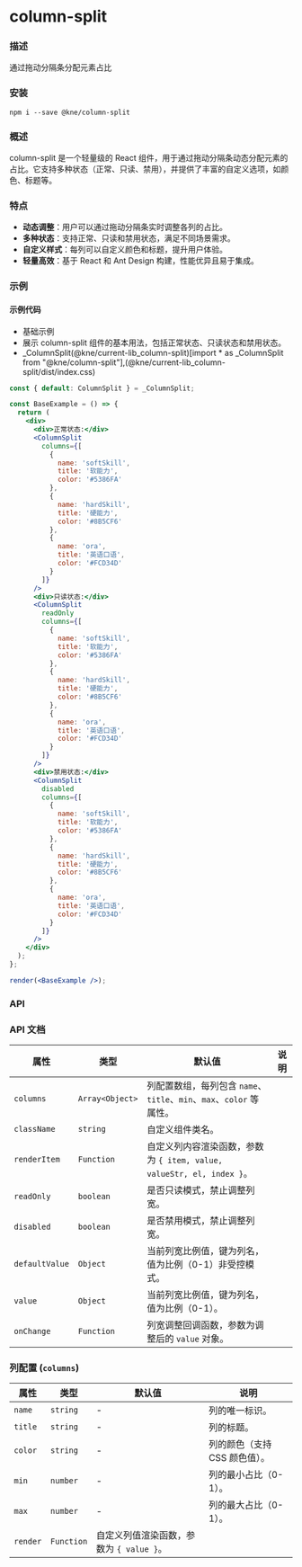 
# column-split


### 描述

通过拖动分隔条分配元素占比


### 安装

```shell
npm i --save @kne/column-split
```


### 概述

column-split 是一个轻量级的 React 组件，用于通过拖动分隔条动态分配元素的占比。它支持多种状态（正常、只读、禁用），并提供了丰富的自定义选项，如颜色、标题等。

### 特点
- **动态调整**：用户可以通过拖动分隔条实时调整各列的占比。
- **多种状态**：支持正常、只读和禁用状态，满足不同场景需求。
- **自定义样式**：每列可以自定义颜色和标题，提升用户体验。
- **轻量高效**：基于 React 和 Ant Design 构建，性能优异且易于集成。

### 示例

#### 示例代码

- 基础示例
- 展示 column-split 组件的基本用法，包括正常状态、只读状态和禁用状态。
- _ColumnSplit(@kne/current-lib_column-split)[import * as _ColumnSplit from "@kne/column-split"],(@kne/current-lib_column-split/dist/index.css)

```jsx
const { default: ColumnSplit } = _ColumnSplit;

const BaseExample = () => {
  return (
    <div>
      <div>正常状态:</div>
      <ColumnSplit
        columns={[
          {
            name: 'softSkill',
            title: '软能力',
            color: '#5386FA'
          },
          {
            name: 'hardSkill',
            title: '硬能力',
            color: '#8B5CF6'
          },
          {
            name: 'ora',
            title: '英语口语',
            color: '#FCD34D'
          }
        ]}
      />
      <div>只读状态:</div>
      <ColumnSplit
        readOnly
        columns={[
          {
            name: 'softSkill',
            title: '软能力',
            color: '#5386FA'
          },
          {
            name: 'hardSkill',
            title: '硬能力',
            color: '#8B5CF6'
          },
          {
            name: 'ora',
            title: '英语口语',
            color: '#FCD34D'
          }
        ]}
      />
      <div>禁用状态:</div>
      <ColumnSplit
        disabled
        columns={[
          {
            name: 'softSkill',
            title: '软能力',
            color: '#5386FA'
          },
          {
            name: 'hardSkill',
            title: '硬能力',
            color: '#8B5CF6'
          },
          {
            name: 'ora',
            title: '英语口语',
            color: '#FCD34D'
          }
        ]}
      />
    </div>
  );
};

render(<BaseExample />);

```


### API

### API 文档

| 属性             | 类型              | 默认值                                                    | 说明 |
|----------------|-----------------|--------------------------------------------------------|----|
| `columns`      | `Array<Object>` | 列配置数组，每列包含 `name`、`title`、`min`、`max`、`color` 等属性。     |
| `className`    | `string`        | 自定义组件类名。                                               |
| `renderItem`   | `Function`      | 自定义列内容渲染函数，参数为 `{ item, value, valueStr, el, index }`。 |
| `readOnly`     | `boolean`       | 是否只读模式，禁止调整列宽。                                         |
| `disabled`     | `boolean`       | 是否禁用模式，禁止调整列宽。                                         |
| `defaultValue` | `Object`        | 当前列宽比例值，键为列名，值为比例（0-1）非受控模式。                           |
| `value`        | `Object`        | 当前列宽比例值，键为列名，值为比例（0-1）。                                |
| `onChange`     | `Function`      | 列宽调整回调函数，参数为调整后的 `value` 对象。                           |

### 列配置 (`columns`)

| 属性       | 类型         | 默认值                        | 说明                |
|----------|------------|----------------------------|-------------------|
| `name`   | `string`   | -                          | 列的唯一标识。           |
| `title`  | `string`   | -                          | 列的标题。             |
| `color`  | `string`   | -                          | 列的颜色（支持 CSS 颜色值）。 |
| `min`    | `number`   | -                          | 列的最小占比（0-1）。      |
| `max`    | `number`   | -                          | 列的最大占比（0-1）。      |
| `render` | `Function` | 自定义列值渲染函数，参数为 `{ value }`。 |
